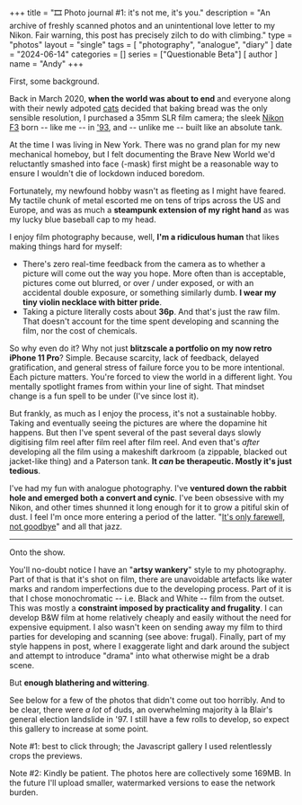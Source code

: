 +++
title = "🎞️ Photo journal #1: it's not me, it's you."
description = "An archive of freshly scanned photos and an unintentional love letter to my Nikon. Fair warning, this post has precisely zilch to do with climbing."
type = "photos"
layout = "single"
tags = [
    "photography",
    "analogue",
    "diary"
]
date = "2024-06-14"
categories = []
series = ["Questionable Beta"]
[ author ]
  name = "Andy"
+++

First, some background. 

Back in March 2020, **when the world was about to end** and everyone along with their newly adpoted [cats](gallery/030-cats-002.jpg) decided that baking bread was the only sensible resolution, I purchased a 35mm SLR film camera; the sleek [Nikon F3](https://en.wikipedia.org/wiki/Nikon_F3) born -- like me -- in ['93](https://www.nicovandijk.net/serialF3.htm), and -- unlike me -- built like an absolute tank. 

At the time I was living in New York. There was no grand plan for my new mechanical homeboy, but I felt documenting the Brave New World we'd reluctantly smashed into face (-mask) first might be a reasonable way to ensure I wouldn't die of lockdown induced boredom.

Fortunately, my newfound hobby wasn't as fleeting as I might have feared. My tactile chunk of metal escorted me on tens of trips across the US and Europe, and was as much a **steampunk extension of my right hand** as was my lucky blue baseball cap to my head.

I enjoy film photography because, well, **I'm a ridiculous human** that likes making things hard for myself: 
* There's zero real-time feedback from the camera as to whether a picture will come out the way you hope. More often than is acceptable, pictures come out blurred, or over / under exposed, or with an accidental double exposure, or something similarly dumb. **I wear my tiny violin necklace with bitter pride**. 
* Taking a picture literally costs about **36p**. And that's just the raw film. That doesn't account for the time spent developing and scanning the film, nor the cost of chemicals. 

So why even do it? Why not just **blitzscale a portfolio on my now retro iPhone 11 Pro**? Simple. Because scarcity, lack of feedback, delayed gratification, and general stress of failure force you to be more intentional. Each picture matters. You're forced to view the world in a different light. You mentally spotlight frames from within your line of sight. That mindset change is a fun spell to be under (I've since lost it).

But frankly, as much as I enjoy the process, it's not a sustainable hobby. Taking and eventually seeing the pictures are where the dopamine hit happens. But then I've spent several of the past several days slowly digitising film reel after film reel after film reel. And even that's _after_ developing all the film using a makeshift darkroom (a zippable, blacked out jacket-like thing) and a Paterson tank. **It *can* be therapeutic. Mostly it's just tedious**. 

I've had my fun with analogue photography. I've **ventured down the rabbit hole and emerged both a convert and cynic**. I've been obsessive with my Nikon, and other times shunned it long enough for it to grow a pitiful skin of dust. I feel I'm once more entering a period of the latter. "[It's only farewell, not goodbye](https://youtu.be/Kv7K9ghgcgA?si=38XfJS6zq3sYaGWp&t=154)" and all that jazz. 

---

Onto the show. 

You'll no-doubt notice I have an "**artsy wankery**" style to my photography. Part of that is that it's shot on film, there are unavoidable artefacts like water marks and random imperfections due to the developing process. Part of it is that I chose monochromatic -- i.e. Black and White -- film from the outset. This was mostly a **constraint imposed by practicality and frugality**. I can develop B&W film at home relatively cheaply and easily without the need for expensive equipment. I also wasn't keen on sending away my film to third parties for developing and scanning (see above: frugal). Finally, part of my style happens in post, where I exaggerate light and dark around the subject and attempt to introduce "drama" into what otherwise might be a drab scene. 

But **enough blathering and wittering**. 

See below for a few of the photos that didn't come out too horribly. And to be clear, there were *a lot* of duds, an overwhelming majority à la Blair's general election landslide in '97. I still have a few rolls to develop, so expect this gallery to increase at some point. 

Note #1: best to click through; the Javascript gallery I used relentlessly crops the previews. 

Note #2: Kindly be patient. The photos here are collectively some 169MB. In the future I'll upload smaller, watermarked versions to ease the network burden.  